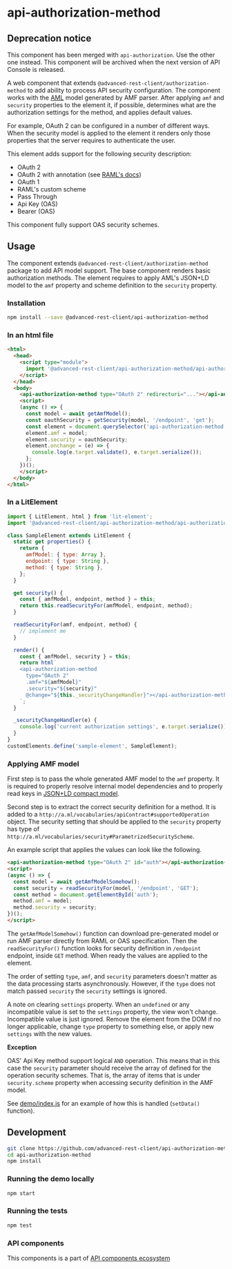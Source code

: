 # api-authorization-method

## Deprecation notice

This component has been merged with `api-authorization`. Use the other one instead. This component will be archived when the next version of API Console is released.

A web component that extends `@advanced-rest-client/authorization-method` to add ability to process API security configuration.
The component works with the [AML](https://a.ml) model generated by AMF parser. After applying `amf` and `security` properties to the element it, if possible, determines what are the authorization settings for the method, and applies default values.

For example, OAuth 2 can be configured in a number of different ways. When the security model is applied to the element it renders only those properties that the server requires to authenticate the user.

This element adds support for the following security description:

-   OAuth 2
-   OAuth 2 with annotation (see [RAML's docs](https://github.com/raml-org/raml-annotations/tree/master/annotations/security-schemes))
-   OAuth 1
-   RAML's custom scheme
-   Pass Through
-   Api Key (OAS)
-   Bearer (OAS)

This component fully support OAS security schemes.

## Usage

The component extends `@advanced-rest-client/authorization-method` package to add API model support. The base component renders basic authorization methods.
The element requires to apply AML's JSON+LD model to the `amf` property and scheme definition to the `security` property.

### Installation

```bash
npm install --save @advanced-rest-client/api-authorization-method
```

### In an html file

```html
<html>
  <head>
    <script type="module">
      import '@advanced-rest-client/api-authorization-method/api-authorization-method.js';
    </script>
  </head>
  <body>
    <api-authorization-method type="OAuth 2" redirecturi="..."></api-authorization-method>
    <script>
    (async () => {
      const model = await getAmfModel();
      const oauthSecurity = getSecurity(model, '/endpoint', 'get');
      const element = document.querySelector('api-authorization-method');
      element.amf = model;
      element.security = oauthSecurity;
      element.onchange = (e) => {
        console.log(e.target.validate(), e.target.serialize());
      };
    })();
    </script>
  </body>
</html>
```

### In a LitElement

```js
import { LitElement, html } from 'lit-element';
import '@advanced-rest-client/api-authorization-method/api-authorization-method.js';

class SampleElement extends LitElement {
  static get properties() {
    return {
      amfModel: { type: Array },
      endpoint: { type: String },
      method: { type: String },
    };
  }

  get security() {
    const { amfModel, endpoint, method } = this;
    return this.readSecurityFor(amfModel, endpoint, method);
  }

  readSecurityFor(amf, endpoint, method) {
    // implement me
  }

  render() {
    const { amfModel, security } = this;
    return html`
    <api-authorization-method
      type="OAuth 2"
      .amf="${amfModel}"
      .security="${security}"
      @change="${this._securityChangeHandler}"></api-authorization-method>
    `;
  }

  _securityChangeHandler(e) {
    console.log('current authorization settings', e.target.serialize());
  }
}
customElements.define('sample-element', SampleElement);
```

### Applying AMF model

First step is to pass the whole generated AMF model to the `amf` property. It is required to properly resolve internal model dependencies and to properly read keys in [JSON+LD compact model](https://w3c.github.io/json-ld-syntax/#compact-iris).

Second step is to extract the correct security definition for a method. It is added to a `http://a.ml/vocabularies/apiContract#supportedOperation` object. The security setting that should be applied to the `security` property has type of `http://a.ml/vocabularies/security#ParametrizedSecurityScheme`.

An example script that applies the values can look like the following.

```html
<api-authorization-method type="OAuth 2" id="auth"></api-authorization-method>
<script>
(async () => {
  const model = await getAmfModelSomehow();
  const security = readSecurityFor(model, '/endpoint', 'GET');
  const method = document.getElementById('auth');
  method.amf = model;
  method.security = security;
})();
</script>
```

The `getAmfModelSomehow()` function can download pre-generated model or run AMF parser directly from RAML or OAS specification.
Then the `readSecurityFor()` function looks for security definition in `/endpoint` endpoint, inside `GET` method.
When ready the values are applied to the element.

The order of setting `type`, `amf`, and `security` parameters doesn't matter as the data processing starts asynchronously. However, if the `type` does not match passed `security` the `security` settings is ignored.

A note on clearing `settings` property. When an `undefined` or any incompatible value is set to the `settings` property, the view won't change. Incompatible value is just ignored. Remove the element from the DOM if no longer applicable, change `type` property to something else, or apply new `settings` with the new values.

__Exception__

OAS' Api Key method support logical `AND` operation. This means that in this case the `security` parameter should receive the array of defined for the operation security schemes. That is, the array of items that is under `security.scheme` property when accessing security definition in the AMF model.

See [demo/index.js](demo/index.js) for an example of how this is handled (`setData()` function).

## Development

```sh
git clone https://github.com/advanced-rest-client/api-authorization-method
cd api-authorization-method
npm install
```

### Running the demo locally

```sh
npm start
```

### Running the tests
```sh
npm test
```

### API components

This components is a part of [API components ecosystem](https://elements.advancedrestclient.com/)
